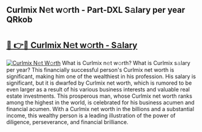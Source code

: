 ## Curlmix N𝚎t w𝚘rth - Part-DXL S𝚊lary per year QRkob

# <h2><a href="http://gc0akc.nevu.top/?p=Curlmix">🔗 👉🔴 Curlmix N𝚎t w𝚘rth - S𝚊lary</a></h2>

[![Curlmix N𝚎t W𝚘rth](https://i.imgur.com/Oavwk0R.jpeg)](http://gc0akc.nevu.top/?p=Curlmix)
What is Curlmix n𝚎t w𝚘rth? What is Curlmix s𝚊lary per year?
This financially successful person's Curlmix net worth is significant, making him one of the wealthiest in his profession. His salary is significant, but it is dwarfed by Curlmix net worth, which is rumored to be even larger as a result of his various business interests and valuable real estate investments. This prosperous man, whose Curlmix net worth ranks among the highest in the world, is celebrated for his business acumen and financial acumen. With a Curlmix net worth in the billions and a substantial income, this wealthy person is a leading illustration of the power of diligence, perseverance, and financial brilliance.
